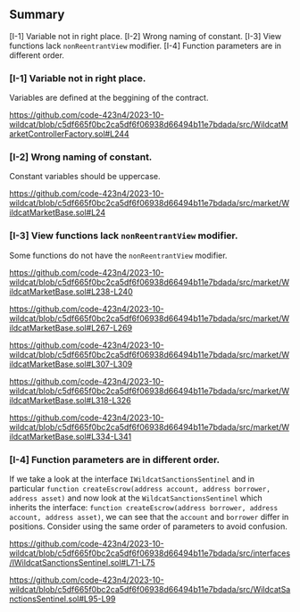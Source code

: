## Summary
[I-1] Variable not in right place.
[I-2] Wrong naming of constant.
[I-3] View functions lack `nonReentrantView` modifier.
[I-4] Function parameters are in different order.

### [I-1] Variable not in right place.
Variables are defined at the beggining of the contract.

https://github.com/code-423n4/2023-10-wildcat/blob/c5df665f0bc2ca5df6f06938d66494b11e7bdada/src/WildcatMarketControllerFactory.sol#L244

### [I-2] Wrong naming of constant.
Constant variables should be uppercase.

https://github.com/code-423n4/2023-10-wildcat/blob/c5df665f0bc2ca5df6f06938d66494b11e7bdada/src/market/WildcatMarketBase.sol#L24

### [I-3] View functions lack `nonReentrantView` modifier.
Some functions do not have the `nonReentrantView` modifier.

https://github.com/code-423n4/2023-10-wildcat/blob/c5df665f0bc2ca5df6f06938d66494b11e7bdada/src/market/WildcatMarketBase.sol#L238-L240

https://github.com/code-423n4/2023-10-wildcat/blob/c5df665f0bc2ca5df6f06938d66494b11e7bdada/src/market/WildcatMarketBase.sol#L267-L269

https://github.com/code-423n4/2023-10-wildcat/blob/c5df665f0bc2ca5df6f06938d66494b11e7bdada/src/market/WildcatMarketBase.sol#L307-L309

https://github.com/code-423n4/2023-10-wildcat/blob/c5df665f0bc2ca5df6f06938d66494b11e7bdada/src/market/WildcatMarketBase.sol#L318-L326

https://github.com/code-423n4/2023-10-wildcat/blob/c5df665f0bc2ca5df6f06938d66494b11e7bdada/src/market/WildcatMarketBase.sol#L334-L341

### [I-4] Function parameters are in different order.
If we take a look at the interface `IWildcatSanctionsSentinel` and in particular `function createEscrow(address account, address borrower, address asset)` and now look at the `WildcatSanctionsSentinel` which inherits the interface: `function createEscrow(address borrower, address account, address asset)`, we can see that the `account` and `borrower` differ in positions. Consider using the same order of parameters to avoid confusion.

https://github.com/code-423n4/2023-10-wildcat/blob/c5df665f0bc2ca5df6f06938d66494b11e7bdada/src/interfaces/IWildcatSanctionsSentinel.sol#L71-L75

https://github.com/code-423n4/2023-10-wildcat/blob/c5df665f0bc2ca5df6f06938d66494b11e7bdada/src/WildcatSanctionsSentinel.sol#L95-L99